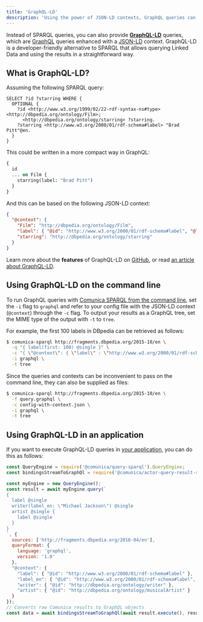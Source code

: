 ```yaml
---
title: 'GraphQL-LD'
description: 'Using the power of JSON-LD contexts, GraphQL queries can be executed by Comunica'
---
```


Instead of SPARQL queries, you can also provide [**GraphQL-LD**](https://github.com/rubensworks/graphql-ld.js) queries,
which are [GraphQL](https://graphql.org/) queries
enhanced with a [JSON-LD](https://json-ld.org/) context.
GraphQL-LD is a developer-friendly alternative to SPARQL that allows querying Linked Data and using the results in a straightforward way.

## What is GraphQL-LD?

Assuming the following SPARQL query:

```sparql
SELECT ?id ?starring WHERE {
  OPTIONAL {
    ?id <http://www.w3.org/1999/02/22-rdf-syntax-ns#type> <http://dbpedia.org/ontology/Film>;
      <http://dbpedia.org/ontology/starring> ?starring.
    ?starring <http://www.w3.org/2000/01/rdf-schema#label> "Brad Pitt"@en.
  }
}
```

This could be written in a more compact way in GraphQL:

```graphql
{
  id
  ... on Film {
    starring(label: "Brad Pitt")
  }
}
```

And this can be based on the following JSON-LD context:

```json
{
  "@context": {
    "Film": "http://dbpedia.org/ontology/Film",
    "label": { "@id": "http://www.w3.org/2000/01/rdf-schema#label", "@language": "en" },
    "starring": "http://dbpedia.org/ontology/starring"
  }
}
```

Learn more about the **features** of GraphQL-LD on [GitHub](https://github.com/rubensworks/GraphQL-LD.js),
or read [an article about GraphQL-LD](https://comunica.github.io/Article-ISWC2018-Demo-GraphQlLD/).

## Using GraphQL-LD on the command line

To run GraphQL queries with [Comunica SPARQL from the command line](/docs/query/getting_started/query_cli/),
set the `-i` flag to `graphql` and refer to your config file with the JSON-LD context (`@context`) through the `-c` flag.
To output your results as a GraphQL tree, set the MIME type of the output with `-t` to `tree`.

For example, the first 100 labels in DBpedia can be retrieved as follows:
```bash
$ comunica-sparql http://fragments.dbpedia.org/2015-10/en \
  -q "{ label(first: 100) @single }" \
  -c "{ \"@context\": { \"label\" : \"http://www.w3.org/2000/01/rdf-schema#label\" } }" \
  -i graphql \
  -t tree
```

Since the queries and contexts can be inconvenient to pass on the command line, they can also be supplied as files:
```bash
$ comunica-sparql http://fragments.dbpedia.org/2015-10/en \
  -f query.graphql \
  -c config-with-context.json \
  -i graphql \
  -t tree
```

## Using GraphQL-LD in an application

If you want to execute GraphQL-LD queries in [your application](/docs/query/getting_started/query_app/),
you can do this as follows:
```javascript
const QueryEngine = require('@comunica/query-sparql').QueryEngine;
const bindingsStreamToGraphQl = require('@comunica/actor-query-result-serialize-tree').bindingsStreamToGraphQl;

const myEngine = new QueryEngine();
const result = await myEngine.query(`
{
  label @single
  writer(label_en: \"Michael Jackson\") @single
  artist @single {
    label @single
  }
}
`, {
  sources: ['http://fragments.dbpedia.org/2016-04/en'],
  queryFormat: {
    language: 'graphql',
    version: '1.0'
  },
  "@context": {
    "label": { "@id": "http://www.w3.org/2000/01/rdf-schema#label" },
    "label_en": { "@id": "http://www.w3.org/2000/01/rdf-schema#label", "@language": "en" },
    "writer": { "@id": "http://dbpedia.org/ontology/writer" },
    "artist": { "@id": "http://dbpedia.org/ontology/musicalArtist" }
  }
});
// Converts raw Comunica results to GraphQL objects
const data = await bindingsStreamToGraphQl(await result.execute(), result.context);
```
